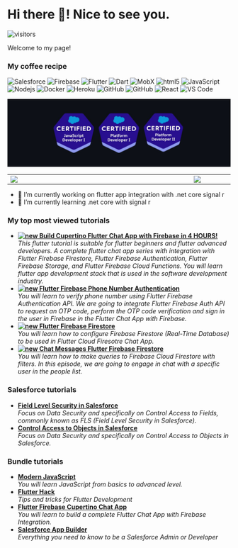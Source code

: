 <h1> Hi there 👋! Nice to see you. </h1>

![visitors](https://visitor-badge.laobi.icu/badge?page_id=fpatelm.visitor-badge)
<p>Welcome to my page!</p>

<h3>My coffee recipe</h3>
<p>
  <img alt="Salesforce" src="https://img.shields.io/badge/-Salesforce-1798c1?style=flat-square&logo=salesforce&logoColor=white" />
  <img alt="Firebase" src="https://img.shields.io/badge/-Firebase-ffa611?style=flat-square&logo=firebase&logoColor=white" />
  <img alt="Flutter" src="https://img.shields.io/badge/-Flutter-52A3F2?style=flat-square&logo=flutter&logoColor=white" />
  <img alt="Dart" src="https://img.shields.io/badge/-Dart-blue?style=flat-square&logo=dart&logoColor=white" />
  <img alt="MobX" src="https://img.shields.io/badge/-MobX-14459D?style=flat-square&logo=mobx&logoColor=whitee" />
  <img alt="html5" src="https://img.shields.io/badge/-HTML5-E34F26?style=flat-square&logo=html5&logoColor=white" />
  <img alt="JavaScript" src="https://img.shields.io/badge/-JavaScript-f0db4f?style=flat-square&logo=javascript&logoColor=white" />
  <img alt="Nodejs" src="https://img.shields.io/badge/-Nodejs-43853d?style=flat-square&logo=Node.js&logoColor=white" />
  <img alt="Docker" src="https://img.shields.io/badge/-Docker-46a2f1?style=flat-square&logo=docker&logoColor=white" />
  <img alt="Heroku" src="https://img.shields.io/badge/-Heroku-430098?style=flat-square&logo=heroku&logoColor=white" />
  <img alt="GitHub" src="https://img.shields.io/badge/-GitHub-000000?style=flat-square&logo=github&logoColor=white" />
  <img alt="GitHub" src="https://img.shields.io/badge/-GIT-black?style=flat-square&logo=git&logoColor=white" />
  <img alt="React" src="https://img.shields.io/badge/-React-black?style=flat-square&logo=react&logoColor=blue" />
  
  
  
  <img alt="VS Code" src="https://camo.githubusercontent.com/28d844544b515f2f83a33f7a0dba0b338b152e9fc387007a7667efd8f3aa62eb/68747470733a2f2f696d672e736869656c64732e696f2f62616467652f2d5653253230436f64652d3030374143433f7374796c653d666c61742d737175617265266c6f676f3d76697375616c2d73747564696f2d636f6465" />
 
  
  <!-- https://img.shields.io/badge/-Source%20Tree-blue?style=flat-square&logo=sourcetree&logoColor=white -->
  
  <!-- https://img.shields.io/badge/-CSS-blue?style=flat-square&logo=css3&logoColor=white -->
  
  <!-- https://img.shields.io/badge/-Source%20Tree-blue?style=flat-square&logo=sourcetree&logoColor=white -->
  
</p>

![Faizal](https://github.com/fpatelm/fpatelm/blob/main/certs-02.jpg)
<!--![Faizal](https://github.com/fpatelm/fpatelm/blob/main/banner-01.jpg)-->
<!--
[![Faizal](https://github.com/fpatelm/fpatelm/blob/main/banner-01.jpg)](https://www.youtube.com/keynotecast?sub_confirmation=1)
-->

<!--<p align="center">
  <a href="https://www.youtube.com/keynotecast">Youtube Channel</a>
</p>-->
  
  
<center>
  <table>
    <tr>
        <td><img width="400px" align="left" src="https://github-readme-stats.vercel.app/api/top-langs/?username=fpatelm&hide=html&layout=compact&theme=dark" /></td>
        <td><img width="495px" align="left" src="https://github-readme-stats.vercel.app/api?username=fpatelm&theme=dark" /></td>
    </tr>   
  </table>
</center>

- 🔭 I’m currently working on flutter app integration with .net core signal r
- 🌱 I’m currently learning .net core with signal r


<h3>My top most viewed tutorials</h3>
<ul>
<li><a href="https://youtu.be/tnnUBEpELy8" target="_blank"><b><img src="https://emojipedia-us.s3.dualstack.us-west-1.amazonaws.com/thumbs/240/apple/237/fire_1f525.png" width="20" alt="new" /> Build Cupertino Flutter Chat App with Firebase in 4 HOURS!</b></a><br/><i>This flutter tutorial is suitable for flutter beginners and flutter advanced developers. A complete flutter chat app series with integration with Flutter Firebase Firestore, Flutter Firebase Authentication, Flutter Firebase Storage, and Flutter Firebase Cloud Functions. You will learn flutter app development stack that is used in the software development industry.</i></li>
  <li><a href="https://youtu.be/ua9AfnGvP3Q" target="_blank"><b><img src="https://emojipedia-us.s3.dualstack.us-west-1.amazonaws.com/thumbs/240/apple/237/fire_1f525.png" width="20" alt="new" /> Flutter Firebase Phone Number Authentication</b></a><br/><i>You will learn to verify phone number using Flutter Firebase Authentication API. We are going to integrate Flutter Firebase Auth API to request an OTP code, perform the OTP code verification and sign in the user in Firebase in the Flutter Chat App with Firebase.</i></li>

<li><a href="https://youtu.be/zRRCY9mJNNE"><b><img src="https://emojipedia-us.s3.dualstack.us-west-1.amazonaws.com/thumbs/240/apple/237/fire_1f525.png" width="20" alt="new" /> Flutter Firebase Firestore</b></a><br/><i>You will learn how to configure Firebase Firestore (Real-Time Database) to be used in Flutter Cloud Firesotre Chat App.</i></li>
    

<li><a href="https://youtu.be/aKYfq-VPnMA"><b><img src="https://emojipedia-us.s3.dualstack.us-west-1.amazonaws.com/thumbs/240/apple/237/fire_1f525.png" width="20" alt="new" /> Chat Messages Flutter Firebase Firestore</b></a><br/><i>You will learn how to make queries to Firebase Cloud Firestore with filters. In this episode, we are going to engage in chat with a specific user in the people list.</i></li>
</ul>

<h3>Salesforce tutorials</h3>
<ul>
  <li><a href="https://youtu.be/vY3-MEsROtw"><b>Field Level Security in Salesforce</b></a><br/><i>Focus on Data Security and specifically on Control Access to Fields, commonly known as FLS (Field Level Security in Salesforce).
</i></li>
  
<li><a href="https://youtu.be/bwuHbyGEu4Y"><b>Control Access to Objects in Salesforce</b></a><br/><i>Focus on Data Security and specifically on Control Access to Objects in Salesforce.</i></li>
 
</ul>


<h3>Bundle tutorials</h3>
<ul>

<li><a href="https://youtube.com/playlist?list=PLD46K4dpufBGgAwrvl2DwDSo8EHNfW4UH"><b>Modern JavaScript</b></a><br/><i>You will learn JavaScript from basics to advanced level.
</i></li>
  
<li><a href="https://youtube.com/playlist?list=PLD46K4dpufBHryRDK5ljANBrdCVvjYQ21"><b>Flutter Hack</b></a><br/><i>Tips and tricks for Flutter Development</i></li>
  
<li><a href="https://youtube.com/playlist?list=PLD46K4dpufBEMDz5UblupcWLUiS2hFBXI"><b>Flutter Firebase Cupertino Chat App</b></a><br/><i>You will learn to build a complete Flutter Chat App with Firebase Integration.</i></li>
  
<li><a href="https://youtube.com/playlist?list=PLD46K4dpufBEu4uf044Nn9hFAasKVyh72"><b>Salesforce App Builder</b></a><br/><i>Everything you need to know to be a Salesforce Admin or Developer</i></li>
 
</ul>

<!--
**fpatelm/fpatelm** is a ✨ _special_ ✨ repository because its `README.md` (this file) appears on your GitHub profile.

Here are some ideas to get you started:

- 🔭 I’m currently working on ...
- 🌱 I’m currently learning ...
- 👯 I’m looking to collaborate on ...
- 🤔 I’m looking for help with ...
- 💬 Ask me about ...
- 📫 How to reach me: ...
- 😄 Pronouns: ...
- ⚡ Fun fact: ...
-->
